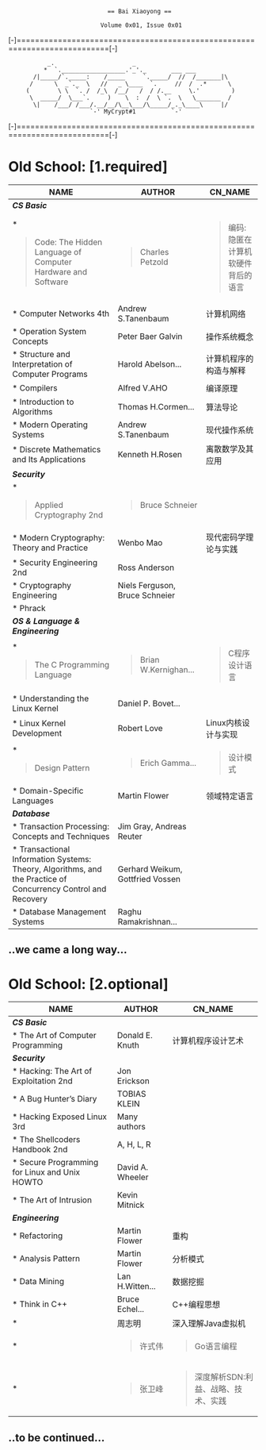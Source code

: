                                 == Bai Xiaoyong ==

                              Volume 0x01, Issue 0x01

[-]==========================================================================[-]

               _.                      _
              *  `.__________________.'_'._       ___ ___
           /|_____/`._____:    /_____     `._____/  //  /_______|\
          /      \  _`._  \   //   _ \____  `.     //  /  .*      \
         (        \ \  `. /  /_\  /__/   /  / /.__     \.'         )
          \  _____/  \___`.     )    \  :  /  \ `.  \   \_______  /
           \|    /___/ /___/.__/__/\__\___/\_____/_._\____\     |/
                           `-' MyCrypt#1          `-'

[-]==========================================================================[-]

# Old School: [1.required] #
  NAME                        |AUTHOR                |CN_NAME 
------------------------------|----------------------|--------------------------
__*CS Basic*__ |
* <blockquote>Code: The Hidden Language of Computer Hardware and Software |<blockquote>Charles Petzold |<blockquote>编码:隐匿在计算机软硬件背后的语言   
* Computer Networks 4th       |Andrew S.Tanenbaum    |计算机网络
* Operation System Concepts   |Peter Baer Galvin     |操作系统概念               
* Structure and Interpretation of Computer Programs |Harold Abelson... |计算机程序的构造与解释
* Compilers                   |Alfred V.AHO          |编译原理
* Introduction to Algorithms  |Thomas H.Cormen...    |算法导论
* Modern Operating Systems    |Andrew S.Tanenbaum    |现代操作系统
* Discrete Mathematics and Its Applications |Kenneth H.Rosen |离散数学及其应用
__*Security*__ |
* <blockquote>Applied Cryptography 2nd    |<blockquote>Bruce Schneier
* Modern Cryptography: Theory and Practice |Wenbo Mao|现代密码学理论与实践
* Security Engineering 2nd    |Ross Anderson
* Cryptography Engineering    |Niels Ferguson, Bruce Schneier 
* Phrack |
__*OS & Language & Engineering*__ |
* <blockquote>The C Programming Language  |<blockquote>Brian W.Kernighan...  |<blockquote>C程序设计语言
* Understanding the Linux Kernel |Daniel P. Bovet...
* Linux Kernel Development    |Robert Love           |Linux内核设计与实现
* <blockquote>Design Pattern              |<blockquote>Erich Gamma...        |<blockquote>设计模式
* Domain-Specific Languages   |Martin Flower         |领域特定语言
__*Database*__ |
* Transaction Processing: Concepts and Techniques |Jim Gray, Andreas Reuter
* Transactional Information Systems: Theory, Algorithms, and the Practice of Concurrency Control and Recovery |Gerhard Weikum, Gottfried Vossen
* Database Management Systems |Raghu Ramakrishnan...

..we came a long way...
--------------------------------------------------------------------------------


# Old School: [2.optional] #
  NAME                        |AUTHOR                |CN_NAME 
------------------------------|----------------------|--------------------------
__*CS Basic*__ |
* The Art of Computer Programming |Donald E. Knuth   |计算机程序设计艺术
__*Security*__ |
* Hacking: The Art of Exploitation 2nd|Jon Erickson
* A Bug Hunter’s Diary        |TOBIAS KLEIN
* Hacking Exposed Linux 3rd   |Many authors
* The Shellcoders Handbook 2nd|A, H, L, R
* Secure Programming for Linux and Unix HOWTO |David A. Wheeler
* The Art of Intrusion        |Kevin Mitnick
__*Engineering*__ |
* Refactoring                 |Martin Flower         |重构
* Analysis Pattern            |Martin Flower         |分析模式
* Data Mining                 |Lan H.Witten...       |数据挖掘
* Think in C++                |Bruce Echel...        |C++编程思想
*                             |周志明                 |深入理解Java虚拟机
*                             |<blockquote>许式伟     |<blockquote>Go语言编程
*                             |<blockquote>张卫峰     |<blockquote>深度解析SDN:利益、战略、技术、实践

..to be continued...
--------------------------------------------------------------------------------
